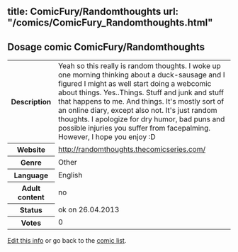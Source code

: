 title: ComicFury/Randomthoughts
url: "/comics/ComicFury_Randomthoughts.html"
---
Dosage comic ComicFury/Randomthoughts
-----------------------------------------

<p id="msg"></p>
<script type="text/javascript">
if (window.location.search === '?edit_info_mail=sent_ok') {
  var elem = document.getElementById("msg");
  elem.innerHTML = 'Edited information sucessfully sent.';
  elem.className = 'ok';
}
</script>
<table class="comicinfo">
<tr>
<th>Description</th><td>Yeah so this really is random thoughts. I woke up one morning thinking about a duck-sausage and I figured I might as well start doing a webcomic about things. Yes..Things. Stuff and junk and stuff that happens to me. And things. It's mostly sort of an online diary, except also not. It's just random thoughts. I apologize for dry humor, bad puns and possible injuries you suffer from facepalming. However, I hope you enjoy :D</td>
</tr>
<tr>
<th>Website</th><td><a href="http://randomthoughts.thecomicseries.com/">http://randomthoughts.thecomicseries.com/</a></td>
</tr>
<tr>
<th>Genre</th><td>Other</td>
</tr>
<tr>
<th>Language</th><td>English</td>
</tr>
<tr>
<th>Adult content</th><td>no</td>
</tr>
<tr>
<th>Status</th><td>ok on 26.04.2013</td>
</tr>
<tr>
<th>Votes</th><td>0</td>
</tr>
</table>

[Edit this info](ComicFury_Randomthoughts_edit.html) or go back to the [comic list](../comic-index.html).
